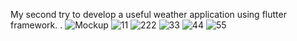 My second try to develop a useful weather application using flutter framework.
.
![Mockup](https://github.com/AlirezaKazemiZadeh/WeatherApp/assets/135459650/55ae9c5e-d707-46da-98e9-50a3ac1389f1)
![11](https://github.com/AlirezaKazemiZadeh/WeatherApp/assets/135459650/2751eb3a-4228-4fdf-a0a4-2026e6dec01d)
![222](https://github.com/AlirezaKazemiZadeh/WeatherApp/assets/135459650/7ce639d3-da97-4049-9b11-fed9ed358a57)
![33](https://github.com/AlirezaKazemiZadeh/WeatherApp/assets/135459650/d9241c46-4314-4006-abd8-c4c8a4e10d34)
![44](https://github.com/AlirezaKazemiZadeh/WeatherApp/assets/135459650/749acadc-2758-4b08-9bd5-145ce9c85c07)
![55](https://github.com/AlirezaKazemiZadeh/WeatherApp/assets/135459650/cdb93559-704d-4b2f-860a-ec5ddca9b6c3)
